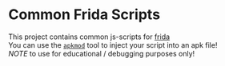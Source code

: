 # Common Frida Scripts

This project contains common js-scripts for [frida](https://frida.re/docs/javascript-api/) <br />
You can use the [`apkmod`](https://github.com/mon231/apkpatcher) tool to inject your script into an apk file! <br />
*NOTE* to use for educational / debugging purposes only!
